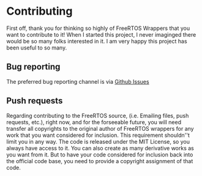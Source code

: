 # Contributing

First off, thank you for thinking so highly of FreeRTOS Wrappers that you want to contribute to it! When I started this project, I never imaginged there would be so many folks interested in it. I am very happy this project has been useful to so many.

## Bug reporting

The preferred bug reporting channel is via [Github Issues](https://github.com/michaelbecker/freertos-addons/issues) 

## Push requests

Regarding contributing to the FreeRTOS source, (i.e. Emailing files, push requests, etc.), right now, and for the forseeable future, you will need transfer all copyrights to the original author of FreeRTOS wrappers for any work that you want considered for inclusion. This requirement shouldn''t limit you in any way. The code is released under the MIT License, so you always have access to it. You can also create as many derivative works as you want from it. But to have your code considered for inclusion back into the official code base, you need to provide a copyright assignment of that code.


